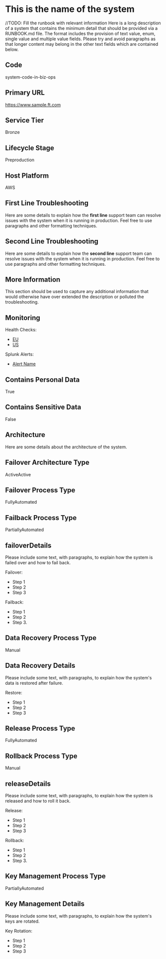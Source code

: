 # This is the name of the system

//TODO: Fill the runbook with relevant information
Here is a long description of a system that contains the minimum detail that should be provided via a RUNBOOK.md file. The format includes the provision of text value, enum, single value and multiple value fields. Please try and avoid paragraphs as that longer content may belong in the other text fields which are contained below.

## Code

system-code-in-biz-ops

## Primary URL

https://www.sample.ft.com

## Service Tier

Bronze

## Lifecycle Stage

Preproduction

## Host Platform

AWS

## First Line Troubleshooting

Here are some details to explain how the **first line** support team can resolve issues with the system when it is running in production.
Feel free to use paragraphs and other formatting techniques.

## Second Line Troubleshooting

Here are some details to explain how the **second line** support team can resolve issues with the system when it is running in production.
Feel free to use paragraphs and other formatting techniques.

## More Information

This section should be used to capture any additional information that would otherwise have over extended the description or polluted the troubleshooting.

## Monitoring

Health Checks:

* [EU](https://{{CLUSTER_NAME}}-eu.upp.ft.com/__health/__pods-health?service-name={{SERVICE}})
* [US](https://{{CLUSTER_NAME}}-us.upp.ft.com/__health/__pods-health?service-name={{SERVICE}})

Splunk Alerts:

- [Alert Name](link.to.alert)

## Contains Personal Data

True

## Contains Sensitive Data

False

## Architecture

Here are some details about the architecture of the system.

## Failover Architecture Type

ActiveActive

## Failover Process Type

FullyAutomated

## Failback Process Type

PartiallyAutomated

## failoverDetails

Please include some text, with paragraphs, to explain how the system is failed over and how to fail back.

Failover:

- Step 1
- Step 2
- Step 3

Failback:

- Step 1
- Step 2
- Step 3.

## Data Recovery Process Type

Manual

## Data Recovery Details

Please include some text, with paragraphs, to explain how the system's data is restored after failure.

Restore:

- Step 1
- Step 2
- Step 3

## Release Process Type

FullyAutomated

## Rollback Process Type

Manual

## releaseDetails

Please include some text, with paragraphs, to explain how the system is released and how to roll it back.

Release:

- Step 1
- Step 2
- Step 3

Rollback:

- Step 1
- Step 2
- Step 3.

## Key Management Process Type

PartiallyAutomated

## Key Management Details

Please include some text, with paragraphs, to explain how the system's keys are rotated.

Key Rotation:

- Step 1
- Step 2
- Step 3
